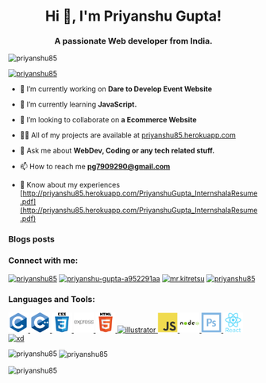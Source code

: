 <h1 align="center">Hi 👋, I'm Priyanshu Gupta!</h1>
<h3 align="center">A passionate Web developer from India.</h3>

<p align="left"> <img src="https://komarev.com/ghpvc/?username=priyanshu85&label=Profile%20views&color=0e75b6&style=flat" alt="priyanshu85" /> </p>

<p align="left"> <a href="https://github.com/ryo-ma/github-profile-trophy"><img src="https://github-profile-trophy.vercel.app/?username=priyanshu85" alt="priyanshu85" /></a> </p>

- 🔭 I’m currently working on **Dare to Develop Event Website**

- 🌱 I’m currently learning **JavaScript.**

- 👯 I’m looking to collaborate on **a Ecommerce Website**

- 👨‍💻 All of my projects are available at [priyanshu85.herokuapp.com](priyanshu85.herokuapp.com)

- 💬 Ask me about **WebDev, Coding or any tech related stuff.**

- 📫 How to reach me **pg7909290@gmail.com**

- 📄 Know about my experiences [http://priyanshu85.herokuapp.com/PriyanshuGupta_InternshalaResume.pdf](http://priyanshu85.herokuapp.com/PriyanshuGupta_InternshalaResume.pdf)

### Blogs posts
<!-- BLOG-POST-LIST:START -->
<!-- BLOG-POST-LIST:END -->

<h3 align="left">Connect with me:</h3>
<p align="left">
<a href="https://dev.to/priyanshu85" target="blank"><img align="center" src="https://raw.githubusercontent.com/rahuldkjain/github-profile-readme-generator/master/src/images/icons/Social/devto.svg" alt="priyanshu85" height="30" width="40" /></a>
<a href="https://linkedin.com/in/priyanshu-gupta-a952291aa" target="blank"><img align="center" src="https://raw.githubusercontent.com/rahuldkjain/github-profile-readme-generator/master/src/images/icons/Social/linked-in-alt.svg" alt="priyanshu-gupta-a952291aa" height="30" width="40" /></a>
<a href="https://instagram.com/mr.kitretsu" target="blank"><img align="center" src="https://raw.githubusercontent.com/rahuldkjain/github-profile-readme-generator/master/src/images/icons/Social/instagram.svg" alt="mr.kitretsu" height="30" width="40" /></a>
<a href="https://www.codechef.com/users/priyanshu85" target="blank"><img align="center" src="https://cdn.jsdelivr.net/npm/simple-icons@3.1.0/icons/codechef.svg" alt="priyanshu85" height="30" width="40" /></a>
</p>

<h3 align="left">Languages and Tools:</h3>
<p align="left"> <a href="https://www.cprogramming.com/" target="_blank" rel="noreferrer"> <img src="https://raw.githubusercontent.com/devicons/devicon/master/icons/c/c-original.svg" alt="c" width="40" height="40"/> </a> <a href="https://www.w3schools.com/cpp/" target="_blank" rel="noreferrer"> <img src="https://raw.githubusercontent.com/devicons/devicon/master/icons/cplusplus/cplusplus-original.svg" alt="cplusplus" width="40" height="40"/> </a> <a href="https://www.w3schools.com/css/" target="_blank" rel="noreferrer"> <img src="https://raw.githubusercontent.com/devicons/devicon/master/icons/css3/css3-original-wordmark.svg" alt="css3" width="40" height="40"/> </a> <a href="https://expressjs.com" target="_blank" rel="noreferrer"> <img src="https://raw.githubusercontent.com/devicons/devicon/master/icons/express/express-original-wordmark.svg" alt="express" width="40" height="40"/> </a> <a href="https://www.w3.org/html/" target="_blank" rel="noreferrer"> <img src="https://raw.githubusercontent.com/devicons/devicon/master/icons/html5/html5-original-wordmark.svg" alt="html5" width="40" height="40"/> </a> <a href="https://www.adobe.com/in/products/illustrator.html" target="_blank" rel="noreferrer"> <img src="https://www.vectorlogo.zone/logos/adobe_illustrator/adobe_illustrator-icon.svg" alt="illustrator" width="40" height="40"/> </a> <a href="https://developer.mozilla.org/en-US/docs/Web/JavaScript" target="_blank" rel="noreferrer"> <img src="https://raw.githubusercontent.com/devicons/devicon/master/icons/javascript/javascript-original.svg" alt="javascript" width="40" height="40"/> </a> <a href="https://nodejs.org" target="_blank" rel="noreferrer"> <img src="https://raw.githubusercontent.com/devicons/devicon/master/icons/nodejs/nodejs-original-wordmark.svg" alt="nodejs" width="40" height="40"/> </a> <a href="https://www.photoshop.com/en" target="_blank" rel="noreferrer"> <img src="https://raw.githubusercontent.com/devicons/devicon/master/icons/photoshop/photoshop-line.svg" alt="photoshop" width="40" height="40"/> </a> <a href="https://reactjs.org/" target="_blank" rel="noreferrer"> <img src="https://raw.githubusercontent.com/devicons/devicon/master/icons/react/react-original-wordmark.svg" alt="react" width="40" height="40"/> </a> <a href="https://www.adobe.com/products/xd.html" target="_blank" rel="noreferrer"> <img src="https://cdn.worldvectorlogo.com/logos/adobe-xd.svg" alt="xd" width="40" height="40"/> </a> </p>

<p><img align="left" src="https://github-readme-stats.vercel.app/api/top-langs?username=priyanshu85&show_icons=true&locale=en&layout=compact" alt="priyanshu85" /></p>

<p>&nbsp;<img align="center" src="https://github-readme-stats.vercel.app/api?username=priyanshu85&show_icons=true&locale=en" alt="priyanshu85" /></p>

<p><img align="center" src="https://github-readme-streak-stats.herokuapp.com/?user=priyanshu85&" alt="priyanshu85" /></p>
